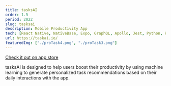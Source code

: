 ```yaml
---
title: tasksAI
order: 1.5
period: 2022
slug: tasksai
description: Mobile Productivity App
tech: [React Native, NativeBase, Expo, GraphQL, Apollo, Jest, Python, Redux Toolkit]
url: https://taskai.io/
featuredImg: ["./proTask4.png", "./proTask3.png"]
---
```


<div>
    <a href="https://apps.apple.com/app/id1663560874">Check it out on app store</a>
</div>

tasksAI is designed to help users boost their productivity by using machine learning to generate personalized task recommendations based on their daily interactions with the app.

